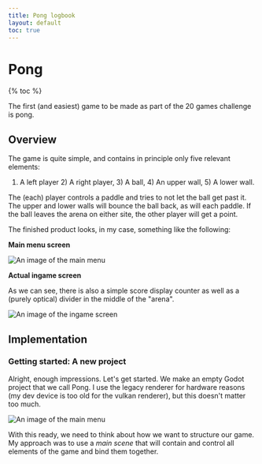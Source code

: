 ```yaml
---
title: Pong logbook
layout: default
toc: true
---
```


<h1>Pong</h1> 

{% toc %}

The first (and easiest) game to be made as part of the 20 games challenge is pong. 

<h2>Overview</h2>
The game is quite simple, and contains in principle only five relevant elements:

1) A left player 2) A right player, 3) A ball, 4) An upper wall, 5) A lower wall.

The (each) player controls a paddle and tries to not let the ball get past it. The upper and lower walls will bounce the ball back, as will each paddle. If the ball leaves the arena on either site, the other player will get a point.

The finished product looks, in my case, something like the following:

**Main menu screen**

![An image of the main menu]({{"assets/images/pong/pong_1.png"|relative_url}})

**Actual ingame screen**

As we can see, there is also a simple score display counter as well as a (purely optical) divider in the middle of the "arena".

![An image of the ingame screen]({{"assets/images/pong/pong_2.png"|relative_url}})

<h2> Implementation</h2>
<h3> Getting started: A new project</h3>
Alright, enough impressions. Let's get started. We make an empty Godot project that we call Pong. I use the legacy renderer for hardware reasons (my dev device is too old for the vulkan renderer), but this doesn't matter too much.

![An image of the main menu]({{"assets/images/pong/pong_2.png"|relative_url}})

With this ready, we need to think about how we want to structure our game. My approach was to use a *main scene* that will contain and control all elements of the game and bind them together. 